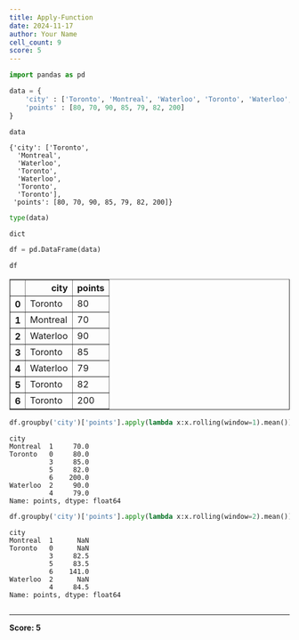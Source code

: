 ```yaml
---
title: Apply-Function
date: 2024-11-17
author: Your Name
cell_count: 9
score: 5
---
```


```python
import pandas as pd
```


```python
data = {
    'city' : ['Toronto', 'Montreal', 'Waterloo', 'Toronto', 'Waterloo', 'Toronto', 'Toronto'],
    'points' : [80, 70, 90, 85, 79, 82, 200]
}
```


```python
data
```




    {'city': ['Toronto',
      'Montreal',
      'Waterloo',
      'Toronto',
      'Waterloo',
      'Toronto',
      'Toronto'],
     'points': [80, 70, 90, 85, 79, 82, 200]}




```python
type(data)
```




    dict




```python
df = pd.DataFrame(data)
```


```python
df
```




<div>
<style scoped>
    .dataframe tbody tr th:only-of-type {
        vertical-align: middle;
    }

    .dataframe tbody tr th {
        vertical-align: top;
    }

    .dataframe thead th {
        text-align: right;
    }
</style>
<table border="1" class="dataframe">
  <thead>
    <tr style="text-align: right;">
      <th></th>
      <th>city</th>
      <th>points</th>
    </tr>
  </thead>
  <tbody>
    <tr>
      <th>0</th>
      <td>Toronto</td>
      <td>80</td>
    </tr>
    <tr>
      <th>1</th>
      <td>Montreal</td>
      <td>70</td>
    </tr>
    <tr>
      <th>2</th>
      <td>Waterloo</td>
      <td>90</td>
    </tr>
    <tr>
      <th>3</th>
      <td>Toronto</td>
      <td>85</td>
    </tr>
    <tr>
      <th>4</th>
      <td>Waterloo</td>
      <td>79</td>
    </tr>
    <tr>
      <th>5</th>
      <td>Toronto</td>
      <td>82</td>
    </tr>
    <tr>
      <th>6</th>
      <td>Toronto</td>
      <td>200</td>
    </tr>
  </tbody>
</table>
</div>




```python
df.groupby('city')['points'].apply(lambda x:x.rolling(window=1).mean())
```




    city       
    Montreal  1     70.0
    Toronto   0     80.0
              3     85.0
              5     82.0
              6    200.0
    Waterloo  2     90.0
              4     79.0
    Name: points, dtype: float64




```python
df.groupby('city')['points'].apply(lambda x:x.rolling(window=2).mean())
```




    city       
    Montreal  1      NaN
    Toronto   0      NaN
              3     82.5
              5     83.5
              6    141.0
    Waterloo  2      NaN
              4     84.5
    Name: points, dtype: float64




```python

```


---
**Score: 5**

